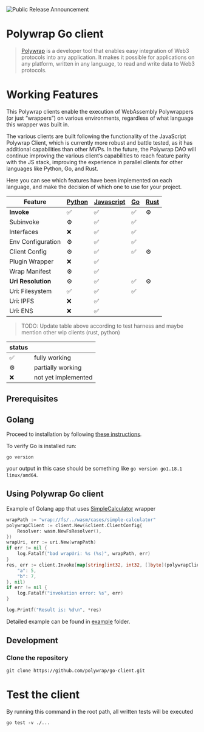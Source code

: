 ![Public Release Announcement](https://user-images.githubusercontent.com/5522128/177473887-2689cf25-7937-4620-8ca5-17620729a65d.png)


# Polywrap Go client

> [Polywrap](https://polywrap.io) is a developer tool that enables easy integration of Web3 protocols into any application. It makes it possible for applications on any platform, written in any language, to read and write data to Web3 protocols.

# Working Features

This Polywrap clients enable the execution of WebAssembly Polywrappers (or just “wrappers”) on various environments, regardless of what language this wrapper was built in.

The various clients are built following the functionality of the JavaScript Polywrap Client, which is currently more robust and battle tested, as it has additional capabilities than other MVPs. In the future, the Polywrap DAO will continue improving the various client’s capabilities to reach feature parity with the JS stack, improving the experience in parallel clients for other languages like Python, Go, and Rust.

Here you can see which features have been implemented on each language, and make the decision of which one to use for your project.

| Feature | [Python](https://github.com/polywrap/python-client) | [Javascript](https://github.com/polywrap/toolchain) |  [Go](https://github.com/polywrap/go-client) | [Rust](https://github.com/polywrap/rust-client) |
| -- | -- | -- | -- | -- |
| **Invoke**  | ✅ | ✅ | ✅ | ⚙️|
| Subinvoke | ⚙️ | ✅ | ✅ |  |
| Interfaces | ❌ | ✅ | ✅ | |
| Env Configuration | ⚙️ | ✅ | ✅ | |
| Client Config | ⚙️ | ✅ | ✅ | ⚙️|
| Plugin Wrapper | ❌ | ✅ | | |
| Wrap Manifest | ⚙️ | ✅ | | |
| **Uri Resolution** | ⚙️ | ✅ | ✅ | ⚙️ |
| Uri: Filesystem|✅|✅| ✅ |
| Uri: IPFS |❌|✅| || |
| Uri: ENS |❌|✅| | | |

> TODO: Update table above according to test harness and maybe mention other wip clients (rust, python)

|status| |
| -- | -- |
|✅ | fully working|
|⚙️| partially working|
|❌|not yet implemented|

## Prerequisites

## Golang

Proceed to installation by following [these instructions](https://go.dev/doc/install).

To verify Go is installed run:
```
go version
```
your output in this case should be something like `go version go1.18.1 linux/amd64`.


## Using Polywrap Go client

Example of Golang app that uses [SimpleCalculator](https://github.com/polywrap/toolchain/tree/origin-dev/packages/test-cases/cases/wrappers/wasm-as/simple-calculator) wrapper

```go
wrapPath := "wrap://fs/../wasm/cases/simple-calculator"
polywrapClient := client.New(&client.ClientConfig{
    Resolver: wasm.NewFsResolver(),
})
wrapUri, err := uri.New(wrapPath)
if err != nil {
    log.Fatalf("bad wrapUri: %s (%s)", wrapPath, err)
}
res, err := client.Invoke[map[string]int32, int32, []byte](polywrapClient, *wrapUri, "add", map[string]int32{
    "a": 5,
    "b": 7,
}, nil)
if err != nil {
    log.Fatalf("invokation error: %s", err)
}

log.Printf("Result is: %d\n", *res)
```

Detailed example can be found in [example](example) folder.

## Development


### Clone the repository
```
git clone https://github.com/polywrap/go-client.git
```

# Test the client

By running this command in the root path, all written tests will be executed

```
go test -v ./...
```

